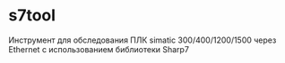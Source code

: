 # s7tool
Инструмент для обследования ПЛК simatic 300/400/1200/1500 через Ethernet с использованием библиотеки Sharp7
